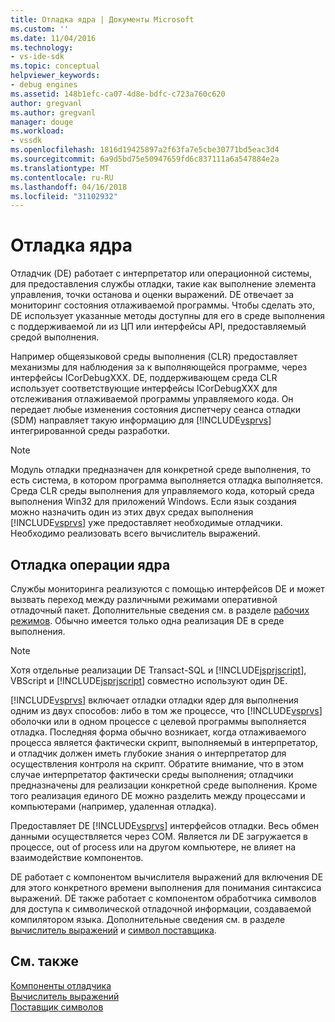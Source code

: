 ```yaml
---
title: Отладка ядра | Документы Microsoft
ms.custom: ''
ms.date: 11/04/2016
ms.technology:
- vs-ide-sdk
ms.topic: conceptual
helpviewer_keywords:
- debug engines
ms.assetid: 148b1efc-ca07-4d8e-bdfc-c723a760c620
author: gregvanl
ms.author: gregvanl
manager: douge
ms.workload:
- vssdk
ms.openlocfilehash: 1816d19425897a2f63fa7e5cbe30771bd5eac3d4
ms.sourcegitcommit: 6a9d5bd75e50947659fd6c837111a6a547884e2a
ms.translationtype: MT
ms.contentlocale: ru-RU
ms.lasthandoff: 04/16/2018
ms.locfileid: "31102932"
---
```

# <a name="debug-engine"></a>Отладка ядра
Отладчик (DE) работает с интерпретатор или операционной системы, для предоставления службы отладки, такие как выполнение элемента управления, точки останова и оценки выражений. DE отвечает за мониторинг состояния отлаживаемой программы. Чтобы сделать это, DE использует указанные методы доступны для его в среде выполнения с поддерживаемой ли из ЦП или интерфейсы API, предоставляемый средой выполнения.  
  
 Например общеязыковой среды выполнения (CLR) предоставляет механизмы для наблюдения за к выполняющейся программе, через интерфейсы ICorDebugXXX. DE, поддерживающем среда CLR использует соответствующие интерфейсы ICorDebugXXX для отслеживания отлаживаемой программы управляемого кода. Он передает любые изменения состояния диспетчеру сеанса отладки (SDM) направляет такую информацию для [!INCLUDE[vsprvs](../../code-quality/includes/vsprvs_md.md)] интегрированной среды разработки.  
  
> [!NOTE]
>  Модуль отладки предназначен для конкретной среде выполнения, то есть система, в котором программа выполняется отладка выполняется. Среда CLR среды выполнения для управляемого кода, который среда выполнения Win32 для приложений Windows. Если язык создания можно назначить один из этих двух средах выполнения [!INCLUDE[vsprvs](../../code-quality/includes/vsprvs_md.md)] уже предоставляет необходимые отладчики. Необходимо реализовать всего вычислитель выражений.  
  
## <a name="debug-engine-operation"></a>Отладка операции ядра  
 Службы мониторинга реализуются с помощью интерфейсов DE и может вызвать переход между различными режимами оперативной отладочный пакет. Дополнительные сведения см. в разделе [рабочих режимов](../../extensibility/debugger/operational-modes.md). Обычно имеется только одна реализация DE в среде выполнения.  
  
> [!NOTE]
>  Хотя отдельные реализации DE Transact-SQL и [!INCLUDE[jsprjscript](../../debugger/debug-interface-access/includes/jsprjscript_md.md)], VBScript и [!INCLUDE[jsprjscript](../../debugger/debug-interface-access/includes/jsprjscript_md.md)] совместно используют один DE.  
  
 [!INCLUDE[vsprvs](../../code-quality/includes/vsprvs_md.md)] включает отладки отладки ядер для выполнения одним из двух способов: либо в том же процессе, что [!INCLUDE[vsprvs](../../code-quality/includes/vsprvs_md.md)] оболочки или в одном процессе с целевой программы выполняется отладка. Последняя форма обычно возникает, когда отлаживаемого процесса является фактически скрипт, выполняемый в интерпретатор, и отладчик должен иметь глубокие знания о интерпретатор для осуществления контроля на скрипт. Обратите внимание, что в этом случае интерпретатор фактически среды выполнения; отладчики предназначены для реализации конкретной среде выполнения. Кроме того реализация единого DE можно разделить между процессами и компьютерами (например, удаленная отладка).  
  
 Предоставляет DE [!INCLUDE[vsprvs](../../code-quality/includes/vsprvs_md.md)] интерфейсов отладки. Весь обмен данными осуществляется через COM. Является ли DE загружается в процессе, out of process или на другом компьютере, не влияет на взаимодействие компонентов.  
  
 DE работает с компонентом вычислителя выражений для включения DE для этого конкретного времени выполнения для понимания синтаксиса выражений. DE также работает с компонентом обработчика символов для доступа к символической отладочной информации, создаваемой компилятором языка. Дополнительные сведения см. в разделе [вычислитель выражений](../../extensibility/debugger/expression-evaluator.md) и [символ поставщика](../../extensibility/debugger/symbol-provider.md).  
  
## <a name="see-also"></a>См. также  
 [Компоненты отладчика](../../extensibility/debugger/debugger-components.md)   
 [Вычислитель выражений](../../extensibility/debugger/expression-evaluator.md)   
 [Поставщик символов](../../extensibility/debugger/symbol-provider.md)